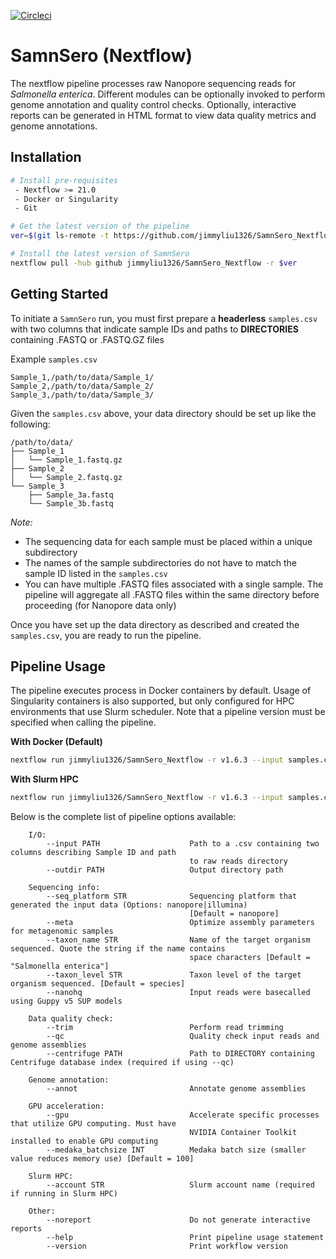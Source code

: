 [![Circleci](https://circleci.com/gh/jimmyliu1326/SamnSero_Nextflow.svg?style=svg)](https://app.circleci.com/pipelines/github/jimmyliu1326/SamnSero_Nextflow)

# SamnSero (Nextflow)


The nextflow pipeline processes raw Nanopore sequencing reads for *Salmonella enterica*. Different modules can be optionally invoked to perform genome annotation and quality control checks. Optionally, interactive reports can be generated in HTML format to view data quality metrics and genome annotations.

## Installation

```bash
# Install pre-requisites
 - Nextflow >= 21.0
 - Docker or Singularity
 - Git

# Get the latest version of the pipeline
ver=$(git ls-remote -t https://github.com/jimmyliu1326/SamnSero_Nextflow.git | cut -f3 -d'/' | sort -r | head -n 1)

# Install the latest version of SamnSero
nextflow pull -hub github jimmyliu1326/SamnSero_Nextflow -r $ver
```

## Getting Started

To initiate a `SamnSero` run, you must first prepare a **headerless** `samples.csv` with two columns that indicate sample IDs and paths to **DIRECTORIES** containing .FASTQ or .FASTQ.GZ files

Example `samples.csv`

```
Sample_1,/path/to/data/Sample_1/
Sample_2,/path/to/data/Sample_2/
Sample_3,/path/to/data/Sample_3/
```

Given the `samples.csv` above, your data directory should be set up like the following:

```
/path/to/data/
├── Sample_1
│   └── Sample_1.fastq.gz
├── Sample_2
│   └── Sample_2.fastq.gz
└── Sample_3
    ├── Sample_3a.fastq
    └── Sample_3b.fastq
```

*Note:*
* The sequencing data for each sample must be placed within a unique subdirectory
* The names of the sample subdirectories do not have to match the sample ID listed in the `samples.csv`
* You can have multiple .FASTQ files associated with a single sample. The pipeline will aggregate all .FASTQ files within the same directory before proceeding (for Nanopore data only)

Once you have set up the data directory as described and created the `samples.csv`, you are ready to run the pipeline.

## Pipeline Usage

The pipeline executes process in Docker containers by default. Usage of Singularity containers is also supported, but only configured for HPC environments that use Slurm scheduler. Note that a pipeline version must be specified when calling the pipeline.

**With Docker (Default)**

```bash
nextflow run jimmyliu1326/SamnSero_Nextflow -r v1.6.3 --input samples.csv --outdir results
```

**With Slurm HPC**

```bash
nextflow run jimmyliu1326/SamnSero_Nextflow -r v1.6.3 --input samples.csv --outdir results -profile slurm
```

Below is the complete list of pipeline options available:

```
    I/O:
        --input PATH                    Path to a .csv containing two columns describing Sample ID and path
                                        to raw reads directory
        --outdir PATH                   Output directory path

    Sequencing info:
        --seq_platform STR              Sequencing platform that generated the input data (Options: nanopore|illumina) 
                                        [Default = nanopore]
        --meta                          Optimize assembly parameters for metagenomic samples
        --taxon_name STR                Name of the target organism sequenced. Quote the string if the name contains
                                        space characters [Default = "Salmonella enterica"]
        --taxon_level STR               Taxon level of the target organism sequenced. [Default = species]
        --nanohq                        Input reads were basecalled using Guppy v5 SUP models

    Data quality check:
        --trim                          Perform read trimming
        --qc                            Quality check input reads and genome assemblies
        --centrifuge PATH               Path to DIRECTORY containing Centrifuge database index (required if using --qc)

    Genome annotation:
        --annot                         Annotate genome assemblies

    GPU acceleration:
        --gpu                           Accelerate specific processes that utilize GPU computing. Must have
                                        NVIDIA Container Toolkit installed to enable GPU computing
        --medaka_batchsize INT          Medaka batch size (smaller value reduces memory use) [Default = 100]
        
    Slurm HPC:
        --account STR                   Slurm account name (required if running in Slurm HPC)

    Other:
        --noreport                      Do not generate interactive reports
        --help                          Print pipeline usage statement
        --version                       Print workflow version
```

